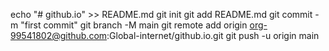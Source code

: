 echo "# github.io" >> README.md
git init
git add README.md
git commit -m "first commit"
git branch -M main
git remote add origin org-99541802@github.com:Global-internet/github.io.git
git push -u origin main
